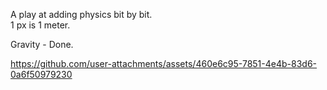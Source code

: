 A play at adding physics bit by bit.  
1 px is 1 meter.  
  
Gravity - Done.    

https://github.com/user-attachments/assets/460e6c95-7851-4e4b-83d6-0a6f50979230

